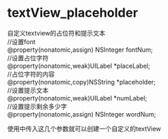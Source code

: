 # textView_placeholder
自定义textview的占位符和提示文本   
//设置font   
@property(nonatomic,assign) NSInteger fontNum;   
//设置占位字符   
@property(nonatomic,weak)UILabel  *placeLabel;   
//占位字符的内容   
@property(nonatomic,copy)NSString *placeholder;   
//设置提示文本   
@property(nonatomic,weak)UILabel  *numLabel;   
//设置提示剩余多少字   
@property(nonatomic,assign) NSInteger wordNum;    

使用中传入这几个参数就可以创建一个自定义的textView
